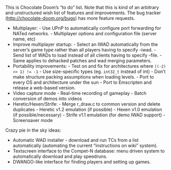 This is Chocolate Doom’s “to do” list. Note that this is kind of an arbitrary and unstructured wish list of features and improvements.
The bug tracker (http://chocolate-doom.org/bugs) has more feature requests.

* Multiplayer: - Use UPnP to automatically configure port forwarding for NATed networks. - Multiplayer options and configuration file (server name, etc)
* Improve multiplayer startup: - Select an IWAD automatically from the server’s game type rather than all players having to specify -iwad. - Send list of WADs to load instead of all clients having to specify -file. - Same applies to dehacked patches and wad merging parameters.
* Portability improvements: - Test on and fix for architectures where `((-2) >> 1) != -1` - Use size-specific types (eg. `int32_t` instead of int) - Don’t make structure packing assumptions when loading levels. - Port to every OS and architecture under the sun - Port to Emscripten and release a web-based version.
* Video capture mode - Real-time recording of gameplay - Batch conversion of demos into videos
* Heretic/Hexen/Strife: - Merge r_draw.c to common version and delete duplicates - Heretic v1.2 emulation (if possible) - Hexen v1.0 emulation (if possible/necessary) - Strife v1.1 emulation (for demo IWAD support) - Screensaver mode

Crazy pie in the sky ideas:

* Automatic WAD installer - download and run TCs from a list automatically (automating the current “instructions on wiki” system).
* Textscreen interface to the Compet-N database: menu driven system to automatically download and play speedruns.
* DWANGO-like interface for finding players and setting up games.
